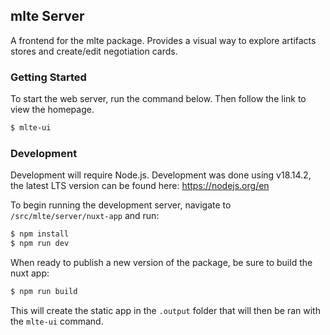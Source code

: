## mlte Server

A frontend for the mlte package. Provides a visual way to explore artifacts stores and create/edit negotiation cards.

### Getting Started
To start the web server, run the command below. Then follow the link to view the homepage.

```bash
$ mlte-ui
```

### Development
Development will require Node.js. Development was done using v18.14.2, the latest LTS version can be found here: https://nodejs.org/en

To begin running the development server, navigate to `/src/mlte/server/nuxt-app` and run:

```bash
$ npm install
$ npm run dev
```

When ready to publish a new version of the package, be sure to build the nuxt app:

```bash
$ npm run build
```

This will create the static app in the `.output` folder that will then be ran with the `mlte-ui` command. 